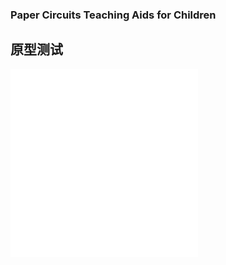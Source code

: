 ### Paper Circuits Teaching Aids for Children  

## 原型测试  

<iframe src="//player.bilibili.com/player.html?aid=901915605&bvid=BV1EP4y1S7LF&cid=873138420&page=1" scrolling="no" border="0" frameborder="no" framespacing="0" allowfullscreen="true"> </iframe>

<iframe src="//player.bilibili.com/player.html?aid=816920838&bvid=BV1wG4y1h7Ua&cid=873137062&page=1" scrolling="no" border="0" frameborder="no" framespacing="0" allowfullscreen="true"> </iframe>